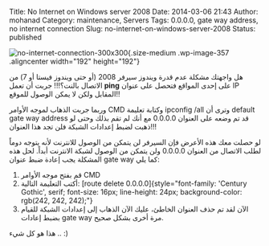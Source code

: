 Title: No Internet on Windows server 2008
Date: 2014-03-06 21:43
Author: mohanad
Category: maintenance, Servers
Tags: 0.0.0.0, gate way address, no internet connection
Slug: no-internet-on-windows-server-2008
Status: published

![no-internet-connection-300x300](http://mycodee.com/wp-content/uploads/2014/03/no-internet-connection-300x300-300x300.jpg){.size-medium .wp-image-357 .aligncenter width="192" height="192"}

هل واجهتك مشكلة عدم قدرة ويندوز سيرفر 2008 (أو حتى ويندوز فيستا أو 7) من الاتصال بالنت؟!!! جربت أن تعمل **ping** على إحدى المواقع فتحصل على عنوان IP المقابل ولكن لا يمكن الوصول للموقع!!

وربما جربت الذهاب لموجه الأوامر CMD وكتابة تعليمة ipconfig /all وترى أن default gate way address قد تم وضعه على العنوان 0.0.0.0 مع أنك لم تقم بذلك وحتى لو ذهبت لضبط إعدادات الشبكة فلن تجد هذا العنوان!!!

لو حصلت معك هذه الأعرض فإن السيرفر لن يتمكن من الوصول للانترنت لأنه يتوجه دوماً لطلب الاتصال من العنوان 0.0.0.0 ولن يتمكن من الوصول لشبكة الانترنت أبداً. لحل هذه المشكلة يجب إعادة ضبط عنوان gate way كما يلي:

1.  قم بفتح موجه الأوامر CMD
2.  أكتب التعليمة التالية: [route delete 0.0.0.0]{style="font-family: 'Century Gothic', serif; font-size: 16px; line-height: 24px; background-color: rgb(242, 242, 242);"}
3.  الآن لقد تم حذف العنوان الخاطئ، عليك الآن الذهاب إلى إعدادات الشبكة للقيام بضبط إعادات gate way مرة أخرى بشكل صحيح.

هذا هو كل شيء .. :)
